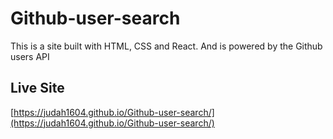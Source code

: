 # Github-user-search
This is a site built with HTML, CSS and React. And is powered by the Github users API

## Live Site
[https://judah1604.github.io/Github-user-search/](https://judah1604.github.io/Github-user-search/)
